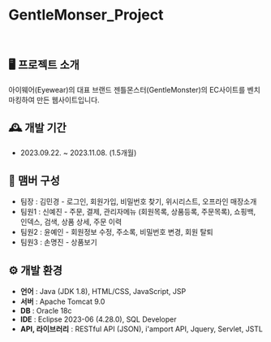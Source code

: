 # GentleMonser_Project
<br>

## 🖥️ 프로젝트 소개
아이웨어(Eyewear)의 대표 브랜드 젠틀몬스터(GentleMonster)의 EC사이트를 벤치마킹하여 만든 웹사이트입니다.

## 🕰️ 개발 기간
- 2023.09.22. ~ 2023.11.08. (1.5개월)

## 👥 맴버 구성
 - 팀장  : 김민경 - 로그인, 회원가입, 비밀번호 찾기, 위시리스트, 오프라인 매장소개
 - 팀원1 : 신예진 - 주문, 결제, 관리자메뉴 (회원목록, 상품등록, 주문목록), 쇼핑백, 인덱스, 검색, 상품 상세, 주문 이력
 - 팀원2 : 윤예인 - 회원정보 수정, 주소록, 비밀번호 변경, 회원 탈퇴
 - 팀원3 : 손명진 - 상품보기

## ⚙️ 개발 환경
- **언어** : Java (JDK 1.8), HTML/CSS, JavaScript, JSP
- **서버** : Apache Tomcat 9.0
- **DB** : Oracle 18c
- **IDE** : Eclipse 2023-06 (4.28.0), SQL Developer
- **API, 라이브러리** : RESTful API (JSON), i'amport API, Jquery, Servlet, JSTL
